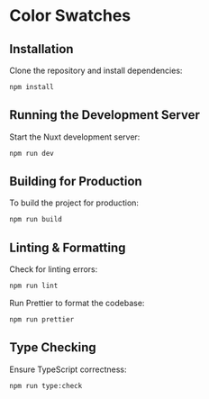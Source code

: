 # Color Swatches

## Installation

Clone the repository and install dependencies:

```sh
npm install
```

## Running the Development Server

Start the Nuxt development server:

```sh
npm run dev
```

## Building for Production

To build the project for production:

```sh
npm run build
```

## Linting & Formatting

Check for linting errors:

```sh
npm run lint
```

Run Prettier to format the codebase:

```sh
npm run prettier
```

## Type Checking

Ensure TypeScript correctness:

```sh
npm run type:check
```
